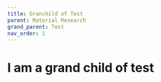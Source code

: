```yaml
---
title: Granchild of Test
parent: Material Research
grand_parent: Test
nav_order: 1
---
```


# I am a grand child of test
